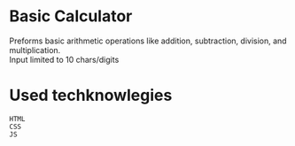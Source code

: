 # Basic Calculator
Preforms basic arithmetic operations like addition, subtraction, division, and multiplication.  
Input limited to 10 chars/digits   
   
# Used techknowlegies
```
HTML
CSS
JS
```